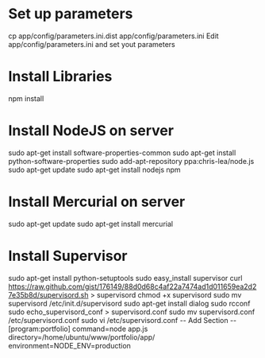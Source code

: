 Set up parameters
=================
cp app/config/parameters.ini.dist app/config/parameters.ini
Edit app/config/parameters.ini and set yout parameters

Install Libraries
=================
npm install

Install NodeJS on server
========================
sudo apt-get install software-properties-common
sudo apt-get install python-software-properties
sudo add-apt-repository ppa:chris-lea/node.js
sudo apt-get update
sudo apt-get install nodejs npm

Install Mercurial on server
===========================
sudo apt-get update
sudo apt-get install mercurial

Install Supervisor
==================
sudo apt-get install python-setuptools
sudo easy_install supervisor
curl https://raw.github.com/gist/176149/88d0d68c4af22a7474ad1d011659ea2d27e35b8d/supervisord.sh > supervisord
chmod +x supervisord
sudo mv supervisord /etc/init.d/supervisord
sudo apt-get install dialog
sudo rcconf
sudo echo_supervisord_conf > supervisord.conf
sudo mv supervisord.conf /etc/supervisord.conf
sudo vi /etc/supervisord.conf
-- Add Section --
[program:portfolio]
command=node app.js
directory=/home/ubuntu/www/portfolio/app/
environment=NODE_ENV=production